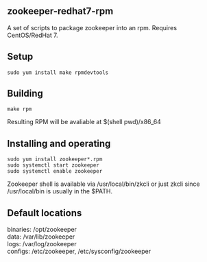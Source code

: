 zookeeper-redhat7-rpm
---------
A set of scripts to package zookeeper into an rpm.
Requires CentOS/RedHat 7.

Setup
-----
    sudo yum install make rpmdevtools

Building
--------
    make rpm

Resulting RPM will be avaliable at $(shell pwd)/x86_64

Installing and operating
------------------------
    sudo yum install zookeeper*.rpm
    sudo systemctl start zookeeper
    sudo systemctl enable zookeeper

Zookeeper shell is available via /usr/local/bin/zkcli or just zkcli since /usr/local/bin is usually in the $PATH.

Default locations
-----------------
binaries: /opt/zookeeper  
data:     /var/lib/zookeeper  
logs:     /var/log/zookeeper  
configs:  /etc/zookeeper, /etc/sysconfig/zookeeper  
